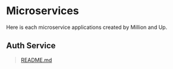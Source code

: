 # Microservices
Here is each microservice applications created by Million and Up.

## Auth Service
> [README.md](/apps/backend/auth/README.md)
